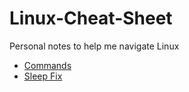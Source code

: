# Linux-Cheat-Sheet

Personal notes to help me navigate Linux

- [Commands](commands.md)
- [Sleep Fix](sleep-fix.md)
